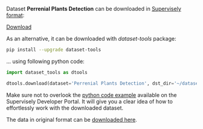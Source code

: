 Dataset **Perrenial Plants Detection** can be downloaded in [Supervisely format](https://developer.supervisely.com/api-references/supervisely-annotation-json-format):

 [Download](https://assets.supervisely.com/remote/eyJsaW5rIjogImZzOi8vYXNzZXRzLzE5NDhfUGVycmVuaWFsIFBsYW50cyBEZXRlY3Rpb24vcGVycmVuaWFsLXBsYW50cy1kZXRlY3Rpb24tRGF0YXNldE5pbmphLnRhciIsICJzaWciOiAiaWlRYXZybkZnU0xRdDBORzNHalhBb3NQYmZid2RXSnRpc3BaTkxZWXk3dz0ifQ==)

As an alternative, it can be downloaded with *dataset-tools* package:
``` bash
pip install --upgrade dataset-tools
```

... using following python code:
``` python
import dataset_tools as dtools

dtools.download(dataset='Perrenial Plants Detection', dst_dir='~/dataset-ninja/')
```
Make sure not to overlook the [python code example](https://developer.supervisely.com/getting-started/python-sdk-tutorials/iterate-over-a-local-project) available on the Supervisely Developer Portal. It will give you a clear idea of how to effortlessly work with the downloaded dataset.

The data in original format can be [downloaded here](https://www.kaggle.com/datasets/benediktgeisler/perrenial-plants-detection/download?datasetVersionNumber=2).